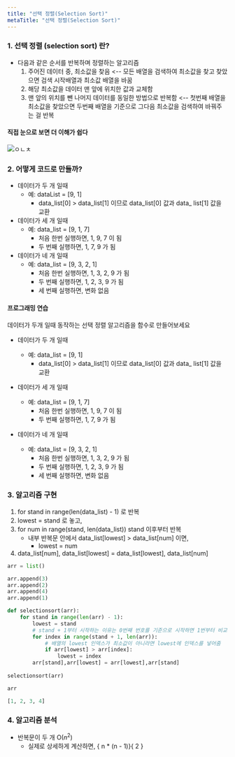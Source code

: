 ```yaml
---
title: "선택 정렬(Selection Sort)"
metaTitle: "선택 정렬(Selection Sort)"
---
```


### 1. 선택 정렬 (selection sort) 란?
* 다음과 같은 순서를 반복하며 정렬하는 알고리즘
  1. 주어진 데이터 중, 최소값을 찾음 <-- 모든 배열을 검색하여 최소값을 찾고 찾았으면 검색 시작배열과 최소값 배열을 바꿈
  2. 해당 최소값을 데이터 맨 앞에 위치한 값과 교체함
  3. 맨 앞의 위치를 뺀 나머지 데이터를 동일한 방법으로 반복함 <-- 첫번째 배열을 최소값을 찾았으면 두번째 배열을 기준으로 그다음 최소값을 검색하여 바꿔주는 걸 반복 

#### 직접 눈으로 보면 더 이해가 쉽다

![ㅇㄴㅊ](https://upload.wikimedia.org/wikipedia/commons/9/94/Selection-Sort-Animation.gif)

### 2. 어떻게 코드로 만들까?

* 데이터가 두 개 일때
  - 예: dataList = [9, 1]
    - data_list[0] > data_list[1] 이므로 data_list[0] 값과 data_ list[1] 값을 교환
* 데이터가 세 개 일때
  - 예: data_list = [9, 1, 7]
    - 처음 한번 실행하면, 1, 9, 7 이 됨
    - 두 번째 실행하면, 1, 7, 9 가 됨
* 데이터가 네 개 일때
  - 예: data_list = [9, 3, 2, 1]
    - 처음 한번 실행하면, 1, 3, 2, 9 가 됨
    - 두 번째 실행하면, 1, 2, 3, 9 가 됨
    - 세 번째 실행하면, 변화 없음

#### 프로그래밍 연습

데이터가 두개 일때 동작하는 선택 정렬 알고리즘을 함수로 만들어보세요  

* 데이터가 두 개 일때
  - 예: data_list = [9, 1]
    - data_list[0] > data_list[1] 이므로 data_list[0] 값과 data_ list[1] 값을 교환

* 데이터가 세 개 일때
  - 예: data_list = [9, 1, 7]
    - 처음 한번 실행하면, 1, 9, 7 이 됨
    - 두 번째 실행하면, 1, 7, 9 가 됨

* 데이터가 네 개 일때
  - 예: data_list = [9, 3, 2, 1]
    - 처음 한번 실행하면, 1, 3, 2, 9 가 됨
    - 두 번째 실행하면, 1, 2, 3, 9 가 됨
    - 세 번째 실행하면, 변화 없음

### 3. 알고리즘 구현
1. for stand in range(len(data_list) - 1) 로 반복
2. lowest = stand 로 놓고,
3. for num in range(stand, len(data_list)) stand 이후부터 반복
   - 내부 반복문 안에서 data_list[lowest] > data_list[num] 이면, 
     - lowest = num
4. data_list[num], data_list[lowest] = data_list[lowest], data_list[num]   

```py
arr = list()

arr.append(3)
arr.append(2)
arr.append(4)
arr.append(1)

def selectionsort(arr):    
    for stand in range(len(arr) - 1):
        lowest = stand
        # stand + 1부터 시작하는 이유는 0번째 번호를 기준으로 시작하면 1번부터 비교해나갈 것이기 때문
        for index in range(stand + 1, len(arr)):
            # 배열의 lowest 인덱스가 최소값이 아니라면 lowest에 인덱스를 넣어줌
            if arr[lowest] > arr[index]:
                lowest = index
        arr[stand],arr[lowest] = arr[lowest],arr[stand]
        
selectionsort(arr)

arr

[1, 2, 3, 4]
```

### 4. 알고리즘 분석
* 반복문이 두 개 O($n^2$)
  - 실제로 상세하게 계산하면, { n * (n - 1)}{ 2 }